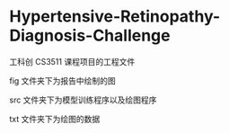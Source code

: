 # Hypertensive-Retinopathy-Diagnosis-Challenge
工科创 CS3511 课程项目的工程文件

fig 文件夹下为报告中绘制的图

src 文件夹下为模型训练程序以及绘图程序

txt 文件夹下为绘图的数据
